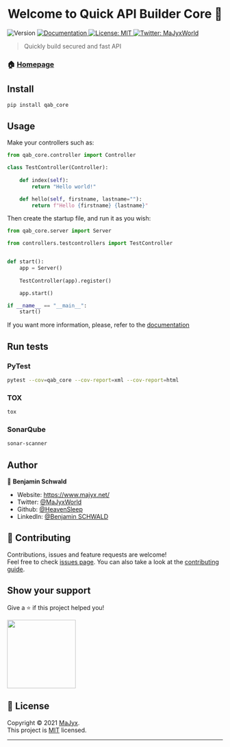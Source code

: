 <h1 align="center">Welcome to Quick API Builder Core 👋</h1>
<p>
  <img alt="Version" src="https://img.shields.io/badge/version-0.0.2-blue.svg?cacheSeconds=2592000" />
  <a href="https://github.com/MaJyxSoftware/qab_core/blob/master/docs" target="_blank">
    <img alt="Documentation" src="https://img.shields.io/badge/documentation-yes-brightgreen.svg" />
  </a>
  <a href="https://github.com/MaJyxSoftware/qab_core/blob/master/LICENSE" target="_blank">
    <img alt="License: MIT" src="https://img.shields.io/badge/License-MIT-yellow.svg" />
  </a>
  <a href="https://twitter.com/MaJyxWorld" target="_blank">
    <img alt="Twitter: MaJyxWorld" src="https://img.shields.io/twitter/follow/MaJyxWorld.svg?style=social" />
  </a>
</p>

> Quickly build secured and fast API

### 🏠 [Homepage](https://github.com/MaJyxSoftware/qab_core)

## Install

```sh
pip install qab_core
```

## Usage

Make your controllers such as:

```python
from qab_core.controller import Controller

class TestController(Controller):
    
    def index(self):
        return "Hello world!"

    def hello(self, firstname, lastname=""):
        return f"Hello {firstname} {lastname}"
```

Then create the startup file, and run it as you wish:

```python
from qab_core.server import Server

from controllers.testcontrollers import TestController


def start():
    app = Server()
    
    TestController(app).register()

    app.start()

if __name__ == "__main__":
    start()
```

If you want more information, please, refer to the [documentation](https://github.com/MaJyxSoftware/qab_core/blob/master/docs)

## Run tests

### PyTest

```sh
pytest --cov=qab_core --cov-report=xml --cov-report=html
```

### TOX

```sh
tox
```

### SonarQube

```sh
sonar-scanner
```

## Author

👤 **Benjamin Schwald**

* Website: https://www.majyx.net/
* Twitter: [@MaJyxWorld](https://twitter.com/MaJyxWorld)
* Github: [@HeavenSleep](https://github.com/HeavenSleep)
* LinkedIn: [@Benjamin SCHWALD](https://www.linkedin.com/in/benjamin-schwald-765ab0bb/)

## 🤝 Contributing

Contributions, issues and feature requests are welcome!<br />Feel free to check [issues page](https://github.com/MaJyxSoftware/qab_core/issues). You can also take a look at the [contributing guide](https://github.com/MaJyxSoftware/qab_core/blob/master/CONTRIBUTE.md).

## Show your support

Give a ⭐️ if this project helped you!

<a href="https://www.patreon.com/heavensleep">
  <img src="https://c5.patreon.com/external/logo/become_a_patron_button@2x.png" width="160">
</a>

## 📝 License

Copyright © 2021 [MaJyx](https://www.majyx.net).<br />
This project is [MIT](https://github.com/MaJyxSoftware/qab_core/blob/master/LICENSE) licensed.

***
